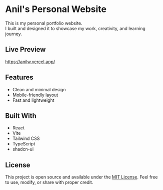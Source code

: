 # Anil's Personal Website

This is my personal portfolio website.  
I built and designed it to showcase my work, creativity, and learning journey.

## Live Preview

https://anilw.vercel.app/

## Features

- Clean and minimal design
- Mobile-friendly layout
- Fast and lightweight

## Built With

- React
- Vite
- Tailwind CSS
- TypeScript
- shadcn-ui

## License

This project is open source and available under the [MIT License](LICENSE).
Feel free to use, modify, or share with proper credit.